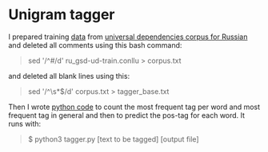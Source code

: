 # Unigram tagger
I prepared training [data](https://github.com/Veranchos/ftyers.github.io/blob/master/2018-komp-ling/practicals/Practical%204/model.tsv) from [universal dependencies corpus for Russian](https://github.com/UniversalDependencies/UD_Russian-GSD/blob/master/ru_gsd-ud-train.conllu) and deleted all comments using this bash command:

>sed '/^#/d' ru_gsd-ud-train.conllu > corpus.txt

and deleted all blank lines using this:

>sed '/^\s*$/d' corpus.txt > tagger_base.txt

Then I wrote [python code](https://github.com/Veranchos/ftyers.github.io/blob/master/2018-komp-ling/practicals/Practical%204/tagger.py) to count the most frequent tag per word and most frequent tag in general and then to predict the pos-tag for each word. It runs with:

> $ python3 tagger.py [text to be tagged] [output file]



